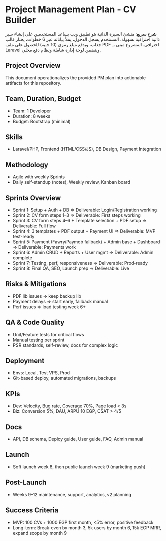 # Project Management Plan - CV Builder

**شرح سريع**: منشئ السيرة الذاتية هو تطبيق ويب يساعد المستخدمين على إنشاء سير ذاتية احترافية بسهولة. المستخدم يسجل الدخول، يملأ بياناته عبر 6 خطوات، يختار قالب جذاب، ويدفع مبلغ رمزي (10 جنيه) للحصول على ملف PDF احترافي. المشروع مبني بـ Laravel ويتضمن لوحة إدارة شاملة ونظام دفع محلي.

## Project Overview
This document operationalizes the provided PM plan into actionable artifacts for this repository.

## Team, Duration, Budget
- Team: 1 Developer
- Duration: 8 weeks
- Budget: Bootstrap (minimal)

## Skills
- Laravel/PHP, Frontend (HTML/CSS/JS), DB Design, Payment Integration

## Methodology
- Agile with weekly Sprints
- Daily self-standup (notes), Weekly review, Kanban board

## Sprints Overview
- Sprint 1: Setup + Auth + DB ⇒ Deliverable: Login/Registration working
- Sprint 2: CV form steps 1–3 ⇒ Deliverable: First steps working
- Sprint 3: CV form steps 4–6 + Template selection + PDF setup ⇒ Deliverable: Full flow
- Sprint 4: 3 templates + PDF output + Payment UI ⇒ Deliverable: MVP test-ready
- Sprint 5: Payment (Fawry/Paymob fallback) + Admin base + Dashboard ⇒ Deliverable: Payments work
- Sprint 6: Admin CRUD + Reports + User mgmt ⇒ Deliverable: Admin complete
- Sprint 7: Testing, perf, responsiveness ⇒ Deliverable: Prod-ready
- Sprint 8: Final QA, SEO, Launch prep ⇒ Deliverable: Live

## Risks & Mitigations
- PDF lib issues ⇒ keep backup lib
- Payment delays ⇒ start early, fallback manual
- Perf issues ⇒ load testing week 6+

## QA & Code Quality
- Unit/Feature tests for critical flows
- Manual testing per sprint
- PSR standards, self-review, docs for complex logic

## Deployment
- Envs: Local, Test VPS, Prod
- Git-based deploy, automated migrations, backups

## KPIs
- Dev: Velocity, Bug rate, Coverage 70%, Page load < 3s
- Biz: Conversion 5%, DAU, ARPU 10 EGP, CSAT > 4/5

## Docs
- API, DB schema, Deploy guide, User guide, FAQ, Admin manual

## Launch
- Soft launch week 8, then public launch week 9 (marketing push)

## Post-Launch
- Weeks 9–12 maintenance, support, analytics, v2 planning

## Success Criteria
- MVP: 100 CVs + 1000 EGP first month, <5% error, positive feedback
- Long-term: Break-even by month 3, 5k users by month 6, 15k EGP MRR, expand scope by month 9
